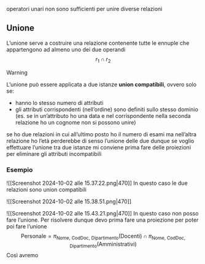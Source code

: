 operatori unari non sono sufficienti per unire diverse relazioni

## Unione
L’unione serve a costruire una relazione contenente tutte le ennuple che appartengono ad almeno uno dei due operandi
$$
r_{1} \cap r_{2}
$$
> [!warning]
> L’unione può essere applicata a due istanze **union compatibili**, ovvero solo se:
> - hanno lo stesso numero di attributi
> - gli attributi corrispondenti (nell’ordine) sono definiti sullo stesso dominio (es. se in un’attributo ho una data e nel corrispondente nella seconda relazione ho un cognome non si possono unire)

se ho due relazioni in cui all’ultimo posto ho il numero di esami ma nell’altra relazione ho l’età perderebbe di senso l’unione delle due
dunque se voglio effettuare l’unione tra due istanze mi conviene prima fare delle proiezioni per eliminare gli attributi incompatibili

### Esempio
![[Screenshot 2024-10-02 alle 15.37.22.png|470]]
In questo caso le due relazioni sono union compatibili

![[Screenshot 2024-10-02 alle 15.38.51.png|470]]


![[Screenshot 2024-10-02 alle 15.43.21.png|470]]
In questo caso non posso fare l’unione. Per risolvere dunque devo prima fare una proiezione per poter poi fare l’unione
$$
\text{Personale}=\pi_{\text{Nome, CodDoc, Dipartimento}}(\text{Docenti}) \cap \pi_{\text{Nome, CodDoc, Dipartimento}}(\text{Amministrativi})
$$
Così avremo